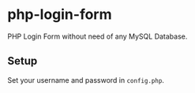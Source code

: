 # php-login-form
PHP Login Form without need of any MySQL Database.

## Setup
Set your username and password in `config.php`.
